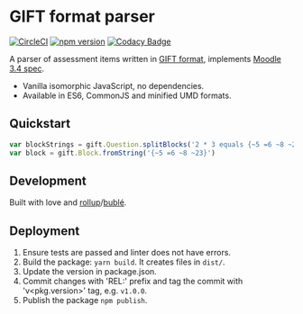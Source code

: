 # GIFT format parser

[![CircleCI](https://circleci.com/gh/pavlov99/gift/tree/master.svg?style=svg&circle-token=be34ec20970ec37168473206d036856c90701251)](https://circleci.com/gh/pavlov99/gift/tree/master)
[![npm version](https://badge.fury.io/js/giftparser.svg)](https://www.npmjs.com/package/giftparser)
[![Codacy Badge](https://api.codacy.com/project/badge/Grade/0be4d14cb0bd4f5bb95cadddb14be1a4)](https://www.codacy.com/app/pavlov99/gift?utm_source=github.com&amp;utm_medium=referral&amp;utm_content=pavlov99/gift&amp;utm_campaign=Badge_Grade)

A parser of assessment items written in [GIFT format](https://en.wikipedia.org/wiki/GIFT_(file_format)), implements [Moodle 3.4 spec](https://docs.moodle.org/34/en/GIFT_format).

* Vanilla isomorphic JavaScript, no dependencies.
* Available in ES6, CommonJS and minified UMD formats.

## Quickstart

```javascript
var blockStrings = gift.Question.splitBlocks('2 * 3 equals {~5 =6 ~8 ~23}')
var block = gift.Block.fromString('{~5 =6 ~8 ~23}')
```

## Development

Built with love and [rollup](https://github.com/rollup/rollup)/[bublé](https://github.com/Rich-Harris/buble).

## Deployment

1. Ensure tests are passed and linter does not have errors.
2. Build the package: `yarn build`. It creates files in `dist/`.
3. Update the version in package.json.
4. Commit changes with 'REL:' prefix and tag the commit with 'v<pkg.version>' tag, e.g. `v1.0.0`.
5. Publish the package `npm publish`.
